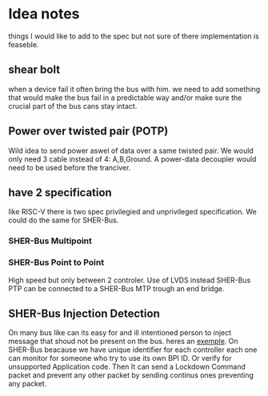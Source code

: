 # Idea notes

things I would like to add to the spec but not sure of there implementation is feaseble.

## shear bolt

when a device fail it often bring the bus with him. we need to add something that would make the bus fail in a predictable way and/or make sure the crucial part of the bus cans stay intact. 

## Power over twisted pair (POTP)

Wild idea to send power aswel of data over a same twisted pair. We would only need 3 cable instead of 4: A,B,Ground. A power-data decoupler would need to be used before the tranciver.

## have 2 specification

like RISC-V there is two spec privilegied and unprivileged specification. We could do the same for SHER-Bus.

### SHER-Bus Multipoint



### SHER-Bus Point to Point

High speed but only between 2 controler. Use of LVDS instead  SHER-Bus PTP can be connected to a SHER-Bus MTP trough an end bridge.

## SHER-Bus Injection Detection

On many bus like can its easy for and ill intentioned person to inject message that shoud not be present on the bus. heres an [exemple](https://www.youtube.com/watch?v=dkw2iewOjJw). On SHER-Bus beacause we have unique identifier for each controller each one can monitor for someone who try to use its own BPI ID. Or verify for unsupported Application code. Then It can send a Lockdown Command packet and prevent any other packet by sending continus ones preventing any packet. 
